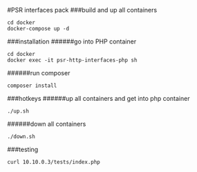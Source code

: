 #PSR interfaces pack
###build and up all containers
```
cd docker
docker-compose up -d
```
###installation
######go into PHP container
```
cd docker
docker exec -it psr-http-interfaces-php sh
```
######run composer
```
composer install
```
###hotkeys
######up all containers and get into php container
```
./up.sh
```
######down all containers
```
./down.sh
```
###testing
```
curl 10.10.0.3/tests/index.php
```